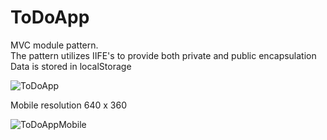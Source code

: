# ToDoApp
MVC module pattern.<br>
The pattern utilizes IIFE's to provide both private and public encapsulation<br>
Data is stored in localStorage

![ToDoApp](https://user-images.githubusercontent.com/38325801/105032781-8a11a980-5a57-11eb-8f3c-2e9ed86c1e6f.png)


Mobile resolution 640 x 360

![ToDoAppMobile](https://user-images.githubusercontent.com/38325801/105174923-877c8600-5b23-11eb-8041-6a1964ade09b.png)
